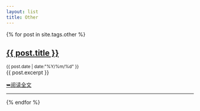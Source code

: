 ```yaml
---
layout: list
title: Other
---
```


{% for post in site.tags.other %}
<section id="{{ post.id }}" class="post">
  <h2><a href="{{ post.url }}"> {{ post.title }}</a></h2>
 <small class="meta">{{ post.date | date:"%Y/%m/%d" }}</small>
 <div class="content">{{ post.excerpt }}</div>
<p class="preadmore">
  <a href="{{ post.url }}" alt="Read More" class="readmore"><span>➥</span>阅读全文</a>
</p>
</section>
<hr/>
{% endfor %}
